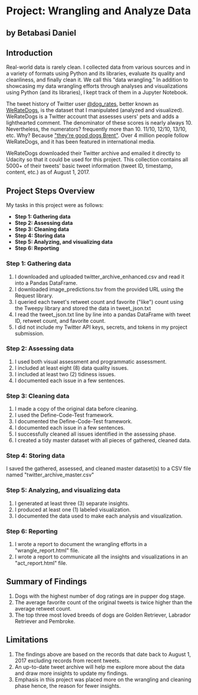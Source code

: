 # Project: Wrangling and Analyze Data

## by Betabasi Daniel

## Introduction
Real-world data is rarely clean. I collected data from various sources and in a variety of formats using Python and its libraries, evaluate its quality and cleanliness, and finally clean it. We call this "data wrangling." In addition to showcasing my data wrangling efforts through analyses and visualizations using Python (and its libraries), I kept track of them in a Jupyter Notebook.

The tweet history of Twitter user [@dog_rates](https://twitter.com/dog_rates), better known as [WeRateDogs](https://en.wikipedia.org/wiki/WeRateDogs), is the dataset that I manipulated (analyzed and visualized). WeRateDogs is a Twitter account that assesses users' pets and adds a lighthearted comment. The denominator of these scores is nearly always 10. Nevertheless, the numerators? frequently more than 10. 11/10, 12/10, 13/10, etc. Why? Because ["they're good dogs Brent"](https://knowyourmeme.com/memes/theyre-good-dogs-brent). Over 4 million people follow WeRateDogs, and it has been featured in international media.

WeRateDogs downloaded their Twitter archive and emailed it directly to Udacity so that it could be used for this project. This collection contains all 5000+ of their tweets' basic tweet information (tweet ID, timestamp, content, etc.) as of August 1, 2017.

## Project Steps Overview
My tasks in this project were as follows:
- **Step 1: Gathering data**
- **Step 2: Assessing data**
- **Step 3: Cleaning data**
- **Step 4: Storing data**
- **Step 5: Analyzing, and visualizing data**
- **Step 6: Reporting**


### Step 1: Gathering data
1. I downloaded and uploaded twitter_archive_enhanced.csv and read it into a Pandas DataFrame.
2. I downloaded image_predictions.tsv from the provided URL using the Request library.
3. I queried each tweet's retweet count and favorite ("like") count using the Tweepy library and stored the data in tweet_json.txt
4. I read the tweet_json.txt line by line into a pandas DataFrame with tweet ID, retweet count, and favorite count.
5. I did not include my Twitter API keys, secrets, and tokens in my project submission.

### Step 2: Assessing data
1. I used both visual assessment and programmatic assessment.
2. I included at least eight (8) data quality issues.
3. I included at least two (2) tidiness issues.
4. I documented each issue in a few sentences.

### Step 3: Cleaning data
1. I made a copy of the original data before cleaning.
2. I used the Define-Code-Test framework.
3. I documented the Define-Code-Test framework.
4. I documented each issue in a few sentences.
5. I successfully cleaned all issues identified in the assessing phase.
6. I created a tidy master dataset with all pieces of gathered, cleaned data.

### Step 4: Storing data
I saved the gathered, assessed, and cleaned master dataset(s) to a CSV file named "twitter_archive_master.csv"

### Step 5: Analyzing, and visualizing data
1. I generated at least three (3) separate insights.
2. I produced at least one (1) labeled visualization.
3. I documented the data used to make each analysis and visualization.

### Step 6: Reporting
1. I wrote a report to document the wrangling efforts in a "wrangle_report.html" file.
2. I wrote a report to communicate all the insights and visualizations in an "act_report.html" file.

## Summary of Findings
1. Dogs with the highest number of dog ratings are in pupper dog stage.
2. The average favorite count of the original tweets is twice higher than the average retweet count.
3. The top three most loved breeds of dogs are Golden Retriever, Labrador Retriever and Pembroke.

## Limitations
1. The findings above are based on the records that date back to August 1, 2017 excluding records from recent tweets.
2. An up-to-date tweet archive will help me explore more about the data and draw more insights to update my findings.
3. Emphasis in this project was placed more on the wrangling and cleaning phase hence, the reason for fewer insights.
